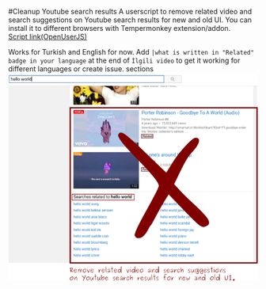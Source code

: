 #Cleanup Youtube search results
A userscript to remove related video and search suggestions on Youtube search results for new and old UI.
You can install it to different browsers with Tempermonkey extension/addon.    
[Script link(OpenUserJS)](https://openuserjs.org/scripts/abdullahoguk/Cleanup_Youtube_Search_results)

Works for Turkish and English for now. 
Add `|what is written in "Related" badge in your language` at the end of `İlgili video` to get it working for different languages or create issue. 
sections 
![image](preview.png) 

